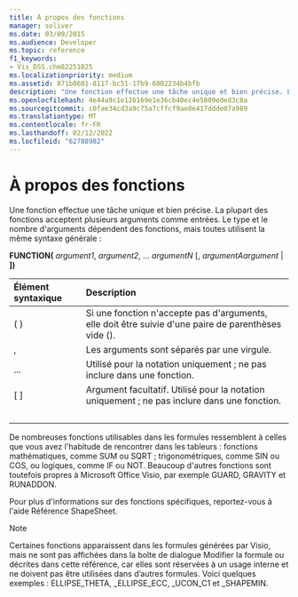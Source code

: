 ```yaml
---
title: À propos des fonctions
manager: soliver
ms.date: 03/09/2015
ms.audience: Developer
ms.topic: reference
f1_keywords:
- Vis_DSS.chm82251825
ms.localizationpriority: medium
ms.assetid: 871b8601-8117-bc51-17b9-6002234b4bfb
description: "Une fonction effectue une tâche unique et bien précise. La plupart des fonctions acceptent plusieurs arguments comme entrées. Le type et le nombre d'arguments dépendent des fonctions, mais toutes utilisent la même syntaxe générale :"
ms.openlocfilehash: 4e44a9c1e126169e1e36cb40ec4e5809eded3c8a
ms.sourcegitcommit: c0fae34cd3a9c75a7cffcf9ae8e417ddde07a989
ms.translationtype: MT
ms.contentlocale: fr-FR
ms.lasthandoff: 02/12/2022
ms.locfileid: "62788982"
---
```

# <a name="about-functions"></a>À propos des fonctions

Une fonction effectue une tâche unique et bien précise. La plupart des fonctions acceptent plusieurs arguments comme entrées. Le type et le nombre d'arguments dépendent des fonctions, mais toutes utilisent la même syntaxe générale :
  
 **FUNCTION(** _argument1_,  _argument2_, ...  _argumentN_ [, _argumentAargument_  |  **])**
  
|**Élément syntaxique**|**Description**|
|:-----|:-----|
| ( )  <br/> | Si une fonction n'accepte pas d'arguments, elle doit être suivie d'une paire de parenthèses vide (). |
| ,  <br/> | Les arguments sont séparés par une virgule. |
| ... | Utilisé pour la notation uniquement ; ne pas inclure dans une fonction. |
| [ ]  <br/> | Argument facultatif. Utilisé pour la notation uniquement ; ne pas inclure dans une fonction. |
| |  <br/> | Un choix ; vous pouvez inclure  _argumentA_ ou  _argument_. Utilisé pour la notation uniquement ; ne pas inclure dans une fonction. |
   
De nombreuses fonctions utilisables dans les formules ressemblent à celles que vous avez l'habitude de rencontrer dans les tableurs : fonctions mathématiques, comme SUM ou SQRT ; trigonométriques, comme SIN ou COS, ou logiques, comme IF ou NOT. Beaucoup d'autres fonctions sont toutefois propres à Microsoft Office Visio, par exemple GUARD, GRAVITY et RUNADDON.
  
Pour plus d'informations sur des fonctions spécifiques, reportez-vous à l'aide Référence ShapeSheet.
  
> [!NOTE]
>  Certaines fonctions apparaissent dans les formules générées par Visio, mais ne sont pas affichées dans la  boîte de dialogue Modifier la formule ou décrites dans cette référence, car elles sont réservées à un usage interne et ne doivent pas être utilisées dans d’autres formules. Voici quelques exemples : ELLIPSE_THETA, _ELLIPSE_ECC, _UCON_C1 et _SHAPEMIN. 
  

